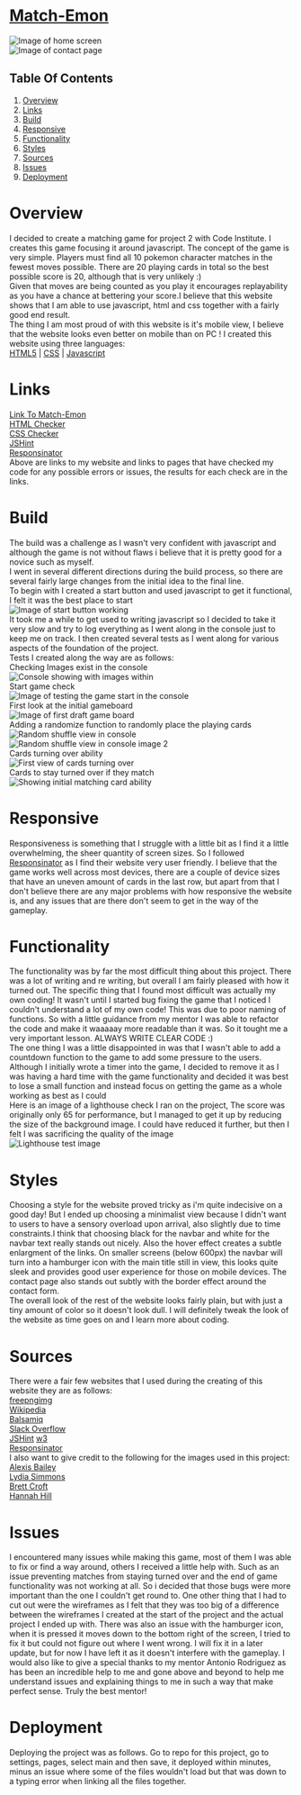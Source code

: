 # [Match-Emon](https://benjamin-joe.github.io/match.emon/)

<img src="./assets/images/readme-images/start-page.png" alt="Image of home screen">
<br>
<img src="./assets/images/readme-images/contact.png" alt="Image of contact page">


## Table Of Contents

1. [Overview](#overview)
2. [Links](#links)
3. [Build](#build)
4. [Responsive](#Responsive)
5. [Functionality](#functionality)
6. [Styles](#styles)
7. [Sources](#sources)
8. [Issues](#issues)
9. [Deployment](#deployment)


# Overview
I decided to create a matching game for project 2 with Code Institute. I creates this game focusing it around javascript. The concept of the game is very simple. Players must find all 10 pokemon character matches in the fewest moves possible. There are 20 playing cards in total so the best possible score is 20, although that is very unlikely :) <br> Given that moves are being counted as you play it encourages replayability as you have a chance at bettering your score.I believe that this website shows that I am able to use javascript, html and css together with a fairly good end result. <br> 
The thing I am most proud of with this website is it's mobile view, I believe that the website looks even better on mobile than on PC !
I created this website using three languages:  
[HTML5](https://sv.wikipedia.org/wiki/HTML5) | [CSS](https://sv.wikipedia.org/wiki/CSS) | [Javascript](https://sv.wikipedia.org/wiki/Javascript)  


# Links
[Link To Match-Emon](https://benjamin-joe.github.io/match.emon/)  
[HTML Checker](https://validator.w3.org/nu/?doc=https%3A%2F%2F8000-amaranth-xerinae-s1tkbsxl.ws-eu18.gitpod.io%2F)  
[CSS Checker](https://jigsaw.w3.org/css-validator/validator?uri=https%3A%2F%2F8000-amaranth-xerinae-s1tkbsxl.ws-eu18.gitpod.io%2F&profile=css3svg&usermedium=all&warning=1&vextwarning=&lang=en#warnings)  
[JSHint](https://jshint.com/)  
[Responsinator](https://www.responsinator.com/?url=https%3A%2F%2F8000-amaranth-xerinae-s1tkbsxl.ws-eu18.gitpod.io%2Findex.html)  
Above are links to my website and links to pages that have checked my code for any possible errors or issues, the results for each check are in the links.

# Build
The build was a challenge as I wasn't very confident with javascript and although the game is not without flaws i believe that it is pretty good for a novice such as myself. <br> I went in several different directions during the build process, so there are several fairly large changes from the initial idea to the final line. <br> To begin with I created a start button and used javascript to get it functional, I felt it was the best place to start  
<img src="./assets/images/readme-images/start-button-test.png" alt="Image of start button working">  
It took me a while to get used to writing javascript so I decided to take it very slow and try to log everything as I went along in the console just to keep me on track. I then created several tests as I went along for various aspects of the foundation of the project.  <br>
Tests I created along the way are as follows:  
Checking Images exist in the console  
<img src="./assets/images/readme-images/images-test.png" alt="Console showing with images within">  
Start game check  
<img src="./assets/images/readme-images/game-started.png" alt="Image of testing the game start in the console">  
First look at the initial gameboard  
<img src="./assets/images/readme-images/print-board.png" alt="Image of first draft game board">  
Adding a randomize function to randomly place the playing cards  
<img src="./assets/images/readme-images/showing-random.png" alt="Random shuffle view in console">  
<img src="./assets/images/readme-images/shuffle.png" alt="Random shuffle view in console image 2">  
Cards turning over ability  
<img src="./assets/images/readme-images/cards-turning.png" alt="First view of cards turning over">  
Cards to stay turned over if they match  
<img src="./assets/images/readme-images/matches-stay-over.png" alt="Showing initial matching card ability">  


 # Responsive
Responsiveness is something that I struggle with a little bit as I find it a little overwhelming, the sheer quantity of screen sizes. So I followed [Responsinator](https://www.responsinator.com/) as I find their website very user friendly. I believe that the game works well across most devices, there are a couple of device sizes that have an uneven amount of cards in the last row, but apart from that I don't believe there are any major problems with how responsive the website is, and any issues that are there don't seem to get in the way of the gameplay.  

# Functionality
The functionality was by far the most difficult thing about this project. There was a lot of writing and re writing, but overall I am fairly pleased with how it turned out. The specific thing that I found most difficult was actually my own coding! It wasn't until I started bug fixing the game that I noticed I couldn't understand a lot of my own code! This was due to poor naming of functions. So with a little guidance from my mentor I was able to refactor the code and make it waaaaay more readable than it was. So it tought me a very important lesson.  ALWAYS WRITE CLEAR CODE :)  
The one thing I was a little disappointed in was that I wasn't able to add a countdown function to the game to add some pressure to the users. Although I initially wrote a timer into the game, I decided to remove it as I was having a hard time with the game functionality and decided it was best to lose a small function and instead focus on getting the game as a whole working as best as I could  
Here is an image of a lighthouse check I ran on the project, The score was originally only 65 for performance, but I managed to get it up by reducing the size of the background image. I could have reduced it further, but then I felt I was sacrificing the quality of the image  
<img src="./assets/images/readme-images/lighthouse.png" alt="Lighthouse test image">
 
# Styles
Choosing a style for the website proved tricky as i'm quite indecisive on a good day! But I ended up choosing a minimalist view because I didn't want to users to have a sensory overload upon arrival, also slightly due to time constraints.I think that choosing black for the navbar and white for the navbar text really stands out nicely. Also the hover effect creates a subtle enlargment of the links. On smaller screens (below 600px) the navbar will turn into a hamburger icon with the main title still in view, this looks quite sleek and provides good user experience for those on mobile devices. The contact page also stands out subtly with the border effect around the contact form.     
The overall look of the rest of the website looks fairly plain, but with just a tiny amount of color so it doesn't look dull. I will definitely tweak the look of the website as time goes on and I learn more about coding.   

# Sources
There were a fair few websites that I used during the creating of this website they are as follows:  
[freepngimg](https://www.freepngimg.com/)  
[Wikipedia](https://www.wikipedia.org/)  
[Balsamiq](https://balsamiq.com/)  
[Slack Overflow](https://stackoverflow.com/)  
[JSHint](https://jshint.com/)
[w3](https://www.w3schools.com/)  
[Responsinator](https://www.responsinator.com/)  
I also want to give credit to the following for the images used in this project:  
[Alexis Bailey](https://freepngimg.com/author/alexisbai-5859)  
[Lydia Simmons](https://freepngimg.com/author/lydiasimm-7560)  
[Brett Croft](https://freepngimg.com/author/brettcrof-391)  
[Hannah Hill](https://freepngimg.com/author/hannahhil-5479)  

# Issues  
I encountered many issues while making this game, most of them I was able to fix or find a way around, others I received a little help with. Such as an issue preventing matches from staying turned over and the end of game functionality was not working at all. So i decided that those bugs were more important than the one I couldn't get round to. One other thing that I had to cut out were the wireframes as I felt that they was too big of a difference between the wireframes I created at the start of the project and the actual project I ended up with.  There was also an issue with the hamburger icon, when it is pressed it moves down to the bottom right of the screen, I tried to fix it but could not figure out where I went wrong. I will fix it in a later update, but for now I have left it as it doesn't interfere with the gameplay.
I would also like to give a special thanks to my mentor Antonio Rodriguez as has been an incredible help to me and gone above and beyond to help me understand issues and explaining things to me in such a way that make perfect sense. Truly the best mentor!

# Deployment  
Deploying the project was as follows. Go to repo for this project, go to settings, pages, select main and then save, it deployed within minutes, minus an issue where some of the files wouldn't load but that was down to a typing error when linking all the files together.